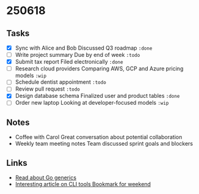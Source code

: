 # 250618

## Tasks

- [x] Sync with Alice and Bob    Discussed Q3 roadmap `:done`
- [ ] Write project summary    Due by end of week `:todo`
- [x] Submit tax report     Filed electronically `:done`
- [ ] Research cloud providers   Comparing AWS, GCP and Azure pricing models `:wip`
- [ ] Schedule dentist appointment `:todo`
- [ ] Review pull request `:todo`
- [x] Design database schema    Finalized user and product tables `:done`
- [ ] Order new laptop    Looking at developer-focused models `:wip`

## Notes

- Coffee with Carol   Great conversation about potential collaboration
- Weekly team meeting notes  Team discussed sprint goals and blockers

## Links

- [Read about Go generics](https://go.dev/doc/tutorial/generics)
- [Interesting article on CLI tools   Bookmark for weekend](https://dev.to/cli-tools)
